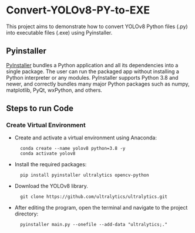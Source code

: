 # Convert-YOLOv8-PY-to-EXE
This project aims to demonstrate how to convert YOLOv8 Python files (.py) into executable files (.exe) using Pyinstaller.

## Pyinstaller
[PyInstaller](https://pyinstaller.org/en/stable/) bundles a Python application and all its dependencies into a single package. The user can run the packaged app without installing a Python interpreter or any modules. PyInstaller supports Python 3.8 and newer, and correctly bundles many major Python packages such as numpy, matplotlib, PyQt, wxPython, and others.

## Steps to run Code
### Create Virtual Environment
* Create and activate a virtual environment using Anaconda:

        conda create --name yolov8 python=3.8 -y
        conda activate yolov8

* Install the required packages:

        pip install pyinstaller ultralytics opencv-python

* Download the YOLOv8 library.

        git clone https://github.com/ultralytics/ultralytics.git

* After editing the program, open the terminal and navigate to the project directory:
        
        pyinstaller main.py --onefile --add-data "ultralytics;."

